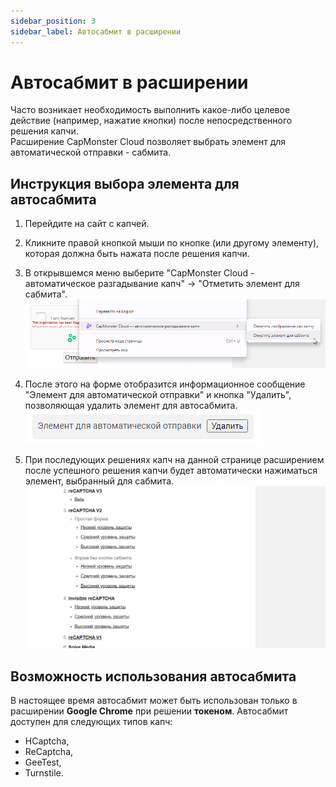 ```yaml
---
sidebar_position: 3
sidebar_label: Автосабмит в расширении
---
```


# Автосабмит в расширении
Часто возникает необходимость выполнить какое-либо целевое действие (например, нажатие кнопки) после непосредственного решения капчи.  
Расширение CapMonster Cloud позволяет выбрать элемент для автоматической отправки - сабмита.

## Инструкция выбора элемента для автосабмита
1. Перейдите на сайт с капчей.
2. Кликните правой кнопкой мыши по кнопке (или другому элементу), которая должна быть нажата после решения капчи. 
3. В открывшемся меню выберите "CapMonster Cloud - автоматическое разгадывание капч" -> "Отметить элемент для сабмита". 
![](./images/autosubmit/submit1.png) 

4. После этого на форме отобразится информационное сообщение "Элемент для автоматической отправки" и кнопка "Удалить", позволяющая удалить элемент для автосабмита.   
![](./images/autosubmit/submit2.png) 

5. При последующих решениях капч на данной странице расширением после успешного решения капчи будет автоматически нажиматься элемент, выбранный для сабмита. 
![](./images/autosubmit/submit3.gif)

## Возможность использования автосабмита
В настоящее время автосабмит может быть использован только в расширении **Google Chrome** при решении **токеном**. 
Автосабмит доступен для следующих типов капч:
- HCaptcha,
- ReCaptcha,
- GeeTest,
- Turnstile.
